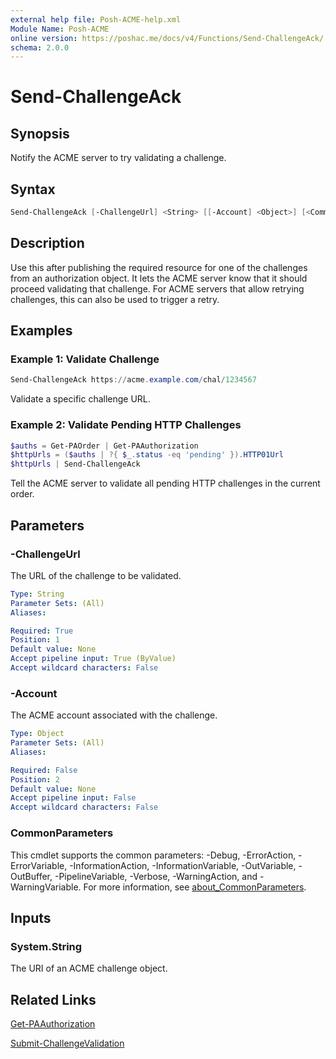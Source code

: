 ```yaml
---
external help file: Posh-ACME-help.xml
Module Name: Posh-ACME
online version: https://poshac.me/docs/v4/Functions/Send-ChallengeAck/
schema: 2.0.0
---
```


# Send-ChallengeAck

## Synopsis

Notify the ACME server to try validating a challenge.

## Syntax

```powershell
Send-ChallengeAck [-ChallengeUrl] <String> [[-Account] <Object>] [<CommonParameters>]
```

## Description

Use this after publishing the required resource for one of the challenges from an authorization object.
It lets the ACME server know that it should proceed validating that challenge. For ACME servers that allow retrying challenges, this can also be used to trigger a retry.

## Examples

### Example 1: Validate Challenge

```powershell
Send-ChallengeAck https://acme.example.com/chal/1234567
```

Validate a specific challenge URL.

### Example 2: Validate Pending HTTP Challenges

```powershell
$auths = Get-PAOrder | Get-PAAuthorization
$httpUrls = ($auths | ?{ $_.status -eq 'pending' }).HTTP01Url
$httpUrls | Send-ChallengeAck
```

Tell the ACME server to validate all pending HTTP challenges in the current order.

## Parameters

### -ChallengeUrl
The URL of the challenge to be validated.

```yaml
Type: String
Parameter Sets: (All)
Aliases:

Required: True
Position: 1
Default value: None
Accept pipeline input: True (ByValue)
Accept wildcard characters: False
```

### -Account
The ACME account associated with the challenge.

```yaml
Type: Object
Parameter Sets: (All)
Aliases:

Required: False
Position: 2
Default value: None
Accept pipeline input: False
Accept wildcard characters: False
```

### CommonParameters

This cmdlet supports the common parameters: -Debug, -ErrorAction, -ErrorVariable, -InformationAction, -InformationVariable, -OutVariable, -OutBuffer, -PipelineVariable, -Verbose, -WarningAction, and -WarningVariable. For more information, see [about_CommonParameters](http://go.microsoft.com/fwlink/?LinkID=113216).

## Inputs

### System.String
The URI of an ACME challenge object.

## Related Links

[Get-PAAuthorization](Get-PAAuthorization.md)

[Submit-ChallengeValidation](Submit-ChallengeValidation.md)
